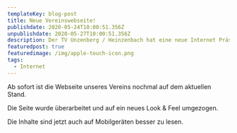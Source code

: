 ```yaml
---
templateKey: blog-post
title: Neue Vereinswebseite!
publishdate: 2020-05-24T10:00:51.356Z
unpublishdate: 2020-05-27T10:00:51.356Z
description: Der TV Unzenberg / Heinzenbach hat eine neue Internet Präsenz!
featuredpost: true
featuredimage: /img/apple-touch-icon.png
tags:
  - Internet
---
```

Ab sofort ist die Webseite unseres Vereins nochmal auf dem aktuellen Stand.

Die Seite wurde überarbeitet und auf ein neues Look & Feel umgezogen.

Die Inhalte sind jetzt auch auf Mobilgeräten besser zu lesen.